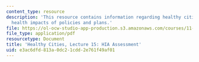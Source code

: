 ```yaml
---
content_type: resource
description: 'This resource contains information regarding healthy cities: Assessing
  health impacts of policies and plans.'
file: https://ol-ocw-studio-app-production.s3.amazonaws.com/courses/11-s941-healthy-cities-assessing-health-impacts-of-policies-and-plans-spring-2016/e3ac6dfd813a0dc21cdd2e761f49af01_MIT11_S941S16_Lec15.pdf
file_type: application/pdf
resourcetype: Document
title: 'Healthy Cities, Lecture 15: HIA Assessment'
uid: e3ac6dfd-813a-0dc2-1cdd-2e761f49af01
---
```

